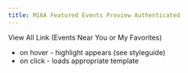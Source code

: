 ```yaml
---
title: M16A Featured Events Preview Authenticated
---
```


View All Link  (Events Near You or My Favorites)

- on hover - highlight appears (see styleguide)
- on click - loads appropriate template
